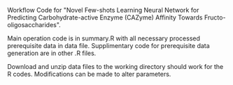 Workflow Code for "Novel Few-shots Learning Neural Network for Predicting Carbohydrate-active Enzyme (CAZyme) Affinity Towards Fructo-oligosaccharides".

Main operation code is in summary.R with all necessary processed prerequisite data in data file. Supplimentary code for prerequisite data generation are in other .R files.

Download and unzip data files to the working directory should work for the R codes. Modifications can be made to alter parameters. 

